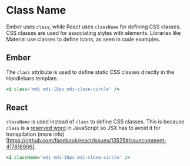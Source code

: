 # Class Name

Ember uses `class`, while React uses `className` for defining CSS classes. CSS classes are used for associating styles with elements. Libraries like Material use classes to define icons, as seen in code examples.

## Ember 

The `class` attribute is used to define static CSS classes directly in the Handlebars template.

```hbs
<i class='mdi mdi-18px mdi-close-circle' />
```

## React

`className` is used instead of `class` to define CSS classes. This is because `class` is a [reserved word](https://developer.mozilla.org/en-US/docs/Web/JavaScript/Reference/Lexical_grammar#reserved_words) in JavaScript so JSX has to avoid it for transpilation (more info)[https://github.com/facebook/react/issues/13525#issuecomment-417818906]. 


```jsx
<i className='mdi mdi-18px mdi-close-circle' />
```

